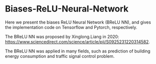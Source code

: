 # Biases-ReLU-Neural-Network
Here we present the biases ReLU Neural Network (BReLU NN), and gives the implementation code on Tensorflow and Pytorch, respectively.

The BReLU NN was proposed by Xinglong.Liang in 2020: https://www.sciencedirect.com/science/article/pii/S0925231220314582.

The BReLU NN was applied in many fields, such as prediction of building energy consumption and traffic signal control problem. 
